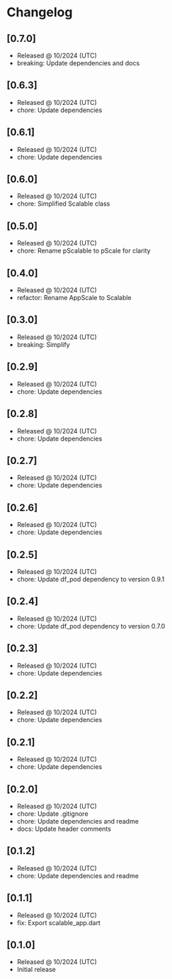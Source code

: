 # Changelog

## [0.7.0]

- Released @ 10/2024 (UTC)
- breaking: Update dependencies and docs

## [0.6.3]

- Released @ 10/2024 (UTC)
- chore: Update dependencies

## [0.6.1]

- Released @ 10/2024 (UTC)
- chore: Update dependencies

## [0.6.0]

- Released @ 10/2024 (UTC)
- chore: Simplified Scalable class

## [0.5.0]

- Released @ 10/2024 (UTC)
- chore: Rename pScalable to pScale for clarity

## [0.4.0]

- Released @ 10/2024 (UTC)
- refactor: Rename AppScale to Scalable

## [0.3.0]

- Released @ 10/2024 (UTC)
- breaking: Simplify

## [0.2.9]

- Released @ 10/2024 (UTC)
- chore: Update dependencies

## [0.2.8]

- Released @ 10/2024 (UTC)
- chore: Update dependencies

## [0.2.7]

- Released @ 10/2024 (UTC)
- chore: Update dependencies

## [0.2.6]

- Released @ 10/2024 (UTC)
- chore: Update dependencies

## [0.2.5]

- Released @ 10/2024 (UTC)
- chore: Update df_pod dependency to version 0.9.1

## [0.2.4]

- Released @ 10/2024 (UTC)
- chore: Update df_pod dependency to version 0.7.0

## [0.2.3]

- Released @ 10/2024 (UTC)
- chore: Update dependencies

## [0.2.2]

- Released @ 10/2024 (UTC)
- chore: Update dependencies

## [0.2.1]

- Released @ 10/2024 (UTC)
- chore: Update dependencies

## [0.2.0]

- Released @ 10/2024 (UTC)
- chore: Update .gitignore
- chore: Update dependencies and readme
- docs: Update header comments

## [0.1.2]

- Released @ 10/2024 (UTC)
- chore: Update dependencies and readme

## [0.1.1]

- Released @ 10/2024 (UTC)
- fix: Export scalable_app.dart

## [0.1.0]

- Released @ 10/2024 (UTC)
- Initial release
